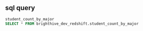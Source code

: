 ## sql query 
```sql 
student_count_by_major
SELECT * FROM brighthive_dev_redshift.student_count_by_major
```

